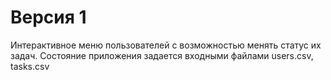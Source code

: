 # Версия 1
Интерактивное меню пользователей с возможностью менять статус их задач. Состояние приложения задается входными файлами users.csv, tasks.csv
